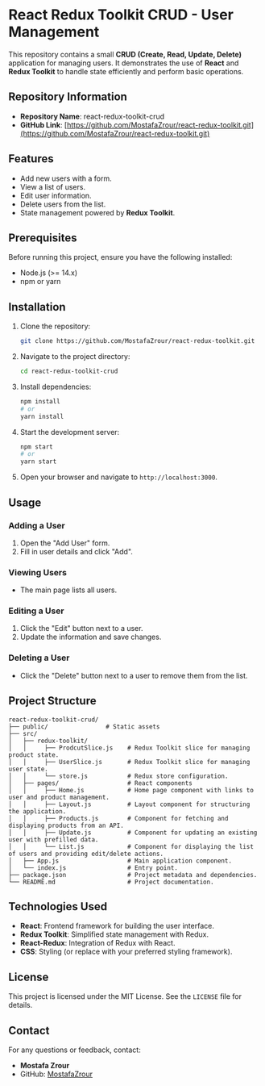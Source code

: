 # React Redux Toolkit CRUD - User Management

This repository contains a small **CRUD (Create, Read, Update, Delete)** application for managing users. It demonstrates the use of **React** and **Redux Toolkit** to handle state efficiently and perform basic operations.

## Repository Information

- **Repository Name**: react-redux-toolkit-crud
- **GitHub Link**: [https://github.com/MostafaZrour/react-redux-toolkit.git](https://github.com/MostafaZrour/react-redux-toolkit.git)

## Features

- Add new users with a form.
- View a list of users.
- Edit user information.
- Delete users from the list.
- State management powered by **Redux Toolkit**.

## Prerequisites

Before running this project, ensure you have the following installed:
- Node.js (>= 14.x)
- npm or yarn

## Installation

1. Clone the repository:
   ```bash
   git clone https://github.com/MostafaZrour/react-redux-toolkit.git
   ```

2. Navigate to the project directory:
   ```bash
   cd react-redux-toolkit-crud
   ```

3. Install dependencies:
   ```bash
   npm install
   # or
   yarn install
   ```

4. Start the development server:
   ```bash
   npm start
   # or
   yarn start
   ```

5. Open your browser and navigate to `http://localhost:3000`.

## Usage

### Adding a User
1. Open the "Add User" form.
2. Fill in user details and click "Add".

### Viewing Users
- The main page lists all users.

### Editing a User
1. Click the "Edit" button next to a user.
2. Update the information and save changes.

### Deleting a User
- Click the "Delete" button next to a user to remove them from the list.

## Project Structure

```
react-redux-toolkit-crud/
├── public/                # Static assets
├── src/
│   ├── redux-toolkit/
│   │     ├── ProdcutSlice.js    # Redux Toolkit slice for managing product state.
│   │     ├── UserSlice.js       # Redux Toolkit slice for managing user state.
│   │     └── store.js           # Redux store configuration.
│   ├── pages/                   # React components
│   │     ├── Home.js            # Home page component with links to user and product management.
│   │     ├── Layout.js          # Layout component for structuring the application.
│   │     ├── Products.js        # Component for fetching and displaying products from an API.
│   │     ├── Update.js          # Component for updating an existing user with prefilled data.
│   │     └── List.js            # Component for displaying the list of users and providing edit/delete actions.
│   ├── App.js                   # Main application component.
│   └── index.js                 # Entry point.
├── package.json                 # Project metadata and dependencies.
└── README.md                    # Project documentation.
```

## Technologies Used

- **React**: Frontend framework for building the user interface.
- **Redux Toolkit**: Simplified state management with Redux.
- **React-Redux**: Integration of Redux with React.
- **CSS**: Styling (or replace with your preferred styling framework).

## License

This project is licensed under the MIT License. See the `LICENSE` file for details.

## Contact

For any questions or feedback, contact:
- **Mostafa Zrour**
- GitHub: [MostafaZrour](https://github.com/MostafaZrour)

